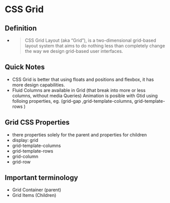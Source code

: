 # CSS Grid

## Definition 
- > CSS Grid Layout (aka “Grid”), is a two-dimensional grid-based layout system that aims to do nothing less than completely change the way we design grid-based user interfaces.

## Quick Notes
- CSS Grid is better that using floats and positions and flexbox, it has more design capabilities.
- Fluid Columns are available in Grid (that break into more or less columns, without media Queries)
Animation is posible with Gtid using folloing properties, eg. (grid-gap ,grid-template-columns, grid-template-rows  )


## Grid CSS Properties
- there properties solely for the parent and properties for children
-  display: grid
-  grid-template-columns
- grid-template-rows
- grid-column
-  grid-row

## Important terminology
- Grid Container (parent)
- Grid Items (Children)

